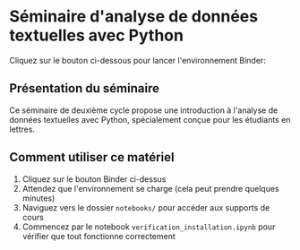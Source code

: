 # Séminaire d'analyse de données textuelles avec Python

Cliquez sur le bouton ci-dessous pour lancer l'environnement Binder:




## Présentation du séminaire
Ce séminaire de deuxième cycle propose une introduction à l'analyse de données textuelles avec Python, spécialement conçue pour les étudiants en lettres.

## Comment utiliser ce matériel
1. Cliquez sur le bouton Binder ci-dessus
2. Attendez que l'environnement se charge (cela peut prendre quelques minutes)
3. Naviguez vers le dossier `notebooks/` pour accéder aux supports de cours
4. Commencez par le notebook `verification_installation.ipynb` pour vérifier que tout fonctionne correctement
